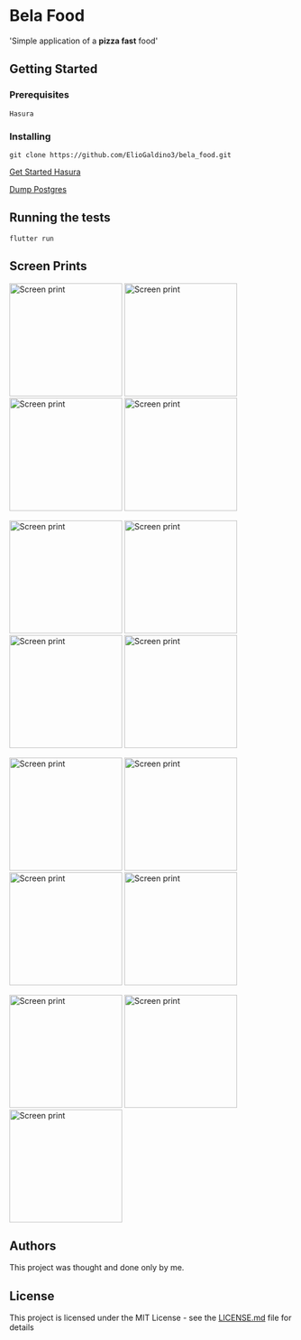 
# Bela Food

&#x27;Simple application of a **pizza fast** food&#x27;

## Getting Started

### Prerequisites
```
Hasura
```
### Installing
```
git clone https://github.com/ElioGaldino3/bela_food.git
```


[Get Started Hasura](https://docs.hasura.io/1.0/graphql/manual/getting-started/index.html)

[Dump Postgres](https://raw.githubusercontent.com/ElioGaldino3/bela_food/master/dump_postgres.sql)

## Running the tests

```
flutter run
```
## Screen Prints

<p float="left">
<img src="https://i.ibb.co/WBntV4z/Capture-2020-02-27-04-44-16.png" alt="Screen print" width="200">
<img src="https://i.ibb.co/d2T8yyv/Capture-2020-02-27-04-44-31.png" alt="Screen print" width="200">
<img src="https://i.ibb.co/1mPKbVj/Capture-2020-02-27-04-44-44.png" alt="Screen print" width="200">
<img src="https://i.ibb.co/x1qYR1C/Capture-2020-02-27-04-44-53.png" alt="Screen print" width="200">
</p>
<p float="left">
<img src="https://i.ibb.co/0MX3F7T/Capture-2020-02-27-04-45-05.png" alt="Screen print" width="200">
<img src="https://i.ibb.co/QddS5RM/Capture-2020-02-27-04-45-17.png" alt="Screen print" width="200">
<img src="https://i.ibb.co/hdsKVLR/Capture-2020-02-27-04-45-30.png" alt="Screen print" width="200">
<img src="https://i.ibb.co/mNRySsM/Capture-2020-02-27-04-46-05.png" alt="Screen print" width="200">
</p>
<p float="left">
<img src="https://i.ibb.co/3NHKz2C/Capture-2020-02-27-04-46-24.png" alt="Screen print" width="200">
<img src="https://i.ibb.co/x25bBmw/Capture-2020-02-27-04-46-32.png" alt="Screen print" width="200">
<img src="https://i.ibb.co/fG6xjBy/Capture-2020-02-27-04-46-43.png" alt="Screen print" width="200">
<img src="https://i.ibb.co/7jPd9Tb/Capture-2020-02-27-04-46-53.png" alt="Screen print" width="200">
</p>
<p float="left">
<img src="https://i.ibb.co/rsMLpNG/Capture-2020-02-27-04-47-05.png" alt="Screen print" width="200">
<img src="https://i.ibb.co/Jxq5m6R/Capture-2020-02-27-04-47-19.png" alt="Screen print" width="200">
<img src="https://i.ibb.co/mt1VB41/Capture-2020-02-27-04-47-14.png" alt="Screen print" width="200">
</p>

## Authors

This project was thought and done only by me.

## License

This project is licensed under the MIT License - see the [LICENSE.md](LICENSE.md) file for details
